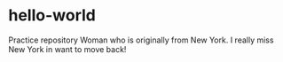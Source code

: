 # hello-world
Practice repository
Woman who is originally from New York. I really miss New York in want to move back! 
